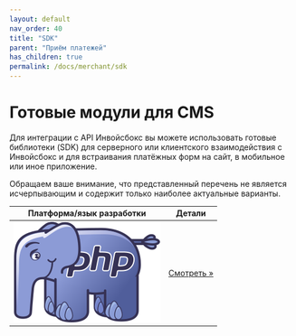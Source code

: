 ```yaml
---
layout: default
nav_order: 40
title: "SDK"
parent: "Приём платежей"
has_children: true
permalink: /docs/merchant/sdk
---
```


# Готовые модули для CMS

Для интеграции с API Инвойсбокс вы можете использовать готовые библиотеки (SDK) для серверного или клиентского
взаимодействия с Инвойсбокс и для встраивания платёжных форм на сайт, в мобильное или иное приложение.

Обращаем ваше внимание, что представленный перечень не является исчерпывающим и содержит только наиболее
актуальные варианты.


| Платформа/язык разработки          | Детали
| -----------------------------------| ---------------------------------------
| ![PHP](/assets/images/sdk/php.svg) | [Смотреть &raquo;](/docs/merchant/sdk/php)
